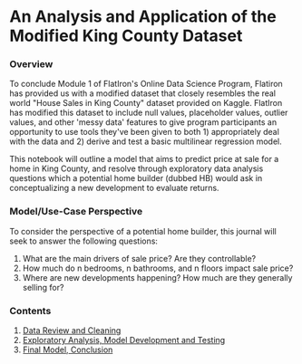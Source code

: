 
# An Analysis and Application of the Modified King County Dataset



### Overview

To conclude Module 1 of FlatIron's Online Data Science Program, Flatiron has provided us with a modified dataset that closely resembles the real world "House Sales in King County" dataset provided on Kaggle. FlatIron has modified this dataset to include null values, placeholder values, outlier values, and other 'messy data' features to give program participants an opportunity to use tools they've been given to both 1) appropriately deal with the data and 2) derive and test a basic multilinear regression model.

This notebook will outline a model that aims to predict price at sale for a home in King County, and resolve through exploratory data analysis questions which a potential home builder (dubbed HB) would ask in conceptualizing a new development to evaluate returns.


### Model/Use-Case Perspective

To consider the perspective of a potential home builder, this journal will seek to answer the following questions:

1. What are the main drivers of sale price? Are they controllable?
2. How much do n bedrooms, n bathrooms, and n floors impact sale price?
3. Where are new developments happening? How much are they generally selling for?

### Contents

1. [Data Review and Cleaning](/Data%20Cleaning.ipynb)
2. [Exploratory Analysis, Model Development and Testing](/EDA.ipynb)
3. [Final Model, Conclusion](/Conclusion.ipynb)


```python

```
